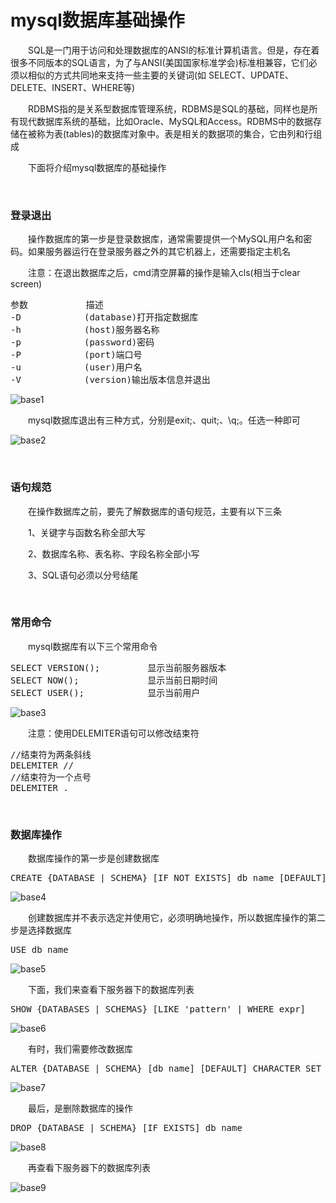 # mysql数据库基础操作

&emsp;&emsp;SQL是一门用于访问和处理数据库的ANSI的标准计算机语言。但是，存在着很多不同版本的SQL语言，为了与ANSI(美国国家标准学会)标准相兼容，它们必须以相似的方式共同地来支持一些主要的关键词(如 SELECT、UPDATE、DELETE、INSERT、WHERE等)

&emsp;&emsp;RDBMS指的是关系型数据库管理系统，RDBMS是SQL的基础，同样也是所有现代数据库系统的基础，比如Oracle、MySQL和Access。RDBMS中的数据存储在被称为表(tables)的数据库对象中。表是相关的数据项的集合，它由列和行组成

&emsp;&emsp;下面将介绍mysql数据库的基础操作

&nbsp;

### 登录退出

&emsp;&emsp;操作数据库的第一步是登录数据库，通常需要提供一个MySQL用户名和密码。如果服务器运行在登录服务器之外的其它机器上，还需要指定主机名

&emsp;&emsp;注意：在退出数据库之后，cmd清空屏幕的操作是输入cls(相当于clear screen)

<div>
<pre>参数           描述
-D            (database)打开指定数据库
-h            (host)服务器名称
-p            (password)密码
-P            (port)端口号
-u            (user)用户名
-V            (version)输出版本信息并退出</pre>
</div>

![base1](https://pic.xiaohuochai.site/blog/mysql_base1.jpg)

&emsp;&emsp;mysql数据库退出有三种方式，分别是exit;、quit;、\q;。任选一种即可

![base2](https://pic.xiaohuochai.site/blog/mysql_base2.jpg)

<div>&nbsp;</div>

### 语句规范

&emsp;&emsp;在操作数据库之前，要先了解数据库的语句规范，主要有以下三条

&emsp;&emsp;1、关键字与函数名称全部大写

&emsp;&emsp;2、数据库名称、表名称、字段名称全部小写

&emsp;&emsp;3、SQL语句必须以分号结尾

&nbsp;

### 常用命令

&emsp;&emsp;mysql数据库有以下三个常用命令

<div>
<pre>SELECT VERSION();         显示当前服务器版本
SELECT NOW();             显示当前日期时间
SELECT USER();            显示当前用户</pre>
</div>

![base3](https://pic.xiaohuochai.site/blog/mysql_base3.jpg)

&emsp;&emsp;注意：使用DELEMITER语句可以修改结束符

<div>
<pre>//结束符为两条斜线
DELEMITER //
//结束符为一个点号
DELEMITER .</pre>
</div>

&nbsp;

### 数据库操作

&emsp;&emsp;数据库操作的第一步是创建数据库

<div>
<pre>CREATE {DATABASE | SCHEMA} [IF NOT EXISTS] db_name [DEFAULT] CHARACTER SET [=] charset_name</pre>
</div>

![base4](https://pic.xiaohuochai.site/blog/mysql_base4.jpg)

&emsp;&emsp;创建数据库并不表示选定并使用它，必须明确地操作，所以数据库操作的第二步是选择数据库

<div>
<pre>USE db_name</pre>
</div>

![base5](https://pic.xiaohuochai.site/blog/mysql_base5.jpg)

&emsp;&emsp;下面，我们来查看下服务器下的数据库列表

<div>
<pre>SHOW {DATABASES | SCHEMAS} [LIKE 'pattern' | WHERE expr] </pre>
</div>

![base6](https://pic.xiaohuochai.site/blog/mysql_base6.jpg)

&emsp;&emsp;有时，我们需要修改数据库

<div>
<pre>ALTER {DATABASE | SCHEMA} [db_name] [DEFAULT] CHARACTER SET [=] charset_name</pre>
</div>

![base7](https://pic.xiaohuochai.site/blog/mysql_base7.jpg)

&emsp;&emsp;最后，是删除数据库的操作

<div>
<pre>DROP {DATABASE | SCHEMA} [IF EXISTS] db_name</pre>
</div>

![base8](https://pic.xiaohuochai.site/blog/mysql_base8.jpg)

&emsp;&emsp;再查看下服务器下的数据库列表

![base9](https://pic.xiaohuochai.site/blog/mysql_base9.jpg)
